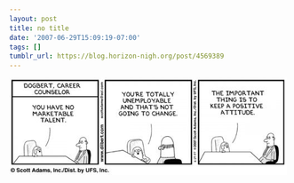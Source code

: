 ```yaml
---
layout: post
title: no title
date: '2007-06-29T15:09:19-07:00'
tags: []
tumblr_url: https://blog.horizon-nigh.org/post/4569389
---
```

 ![](/tumblr_files/4569389_500.jpg)  
